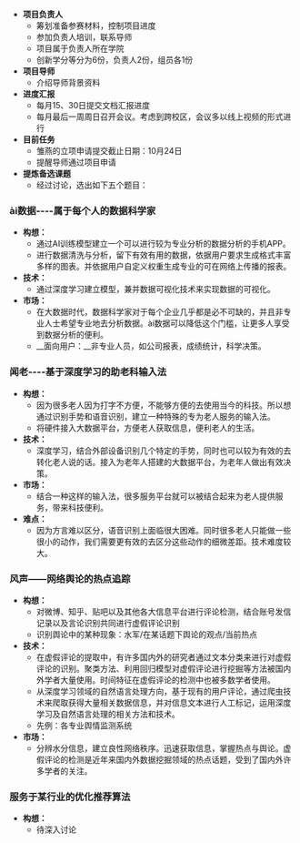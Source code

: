 + **项目负责人**  
	* 筹划准备参赛材料，控制项目进度  
	* 参加负责人培训，联系导师  
	* 项目属于负责人所在学院
	* 创新学分等分为6份，负责人2份，组员各1份  
+ **项目导师**  
	* 介绍导师背景资料  
+ **进度汇报**  
	* 每月15、30日提交文档汇报进度  
	* 每月最后一周周日召开会议。考虑到跨校区，会议多以线上视频的形式进行
+ **目前任务**  
	* 雏燕的立项申请提交截止日期：10月24日  
	* 提醒导师通过项目申请
+ **提炼备选课题**
  - 经过讨论，选出如下五个题目：  
    
### ài数据----属于每个人的数据科学家

+ **构想：**  
	* 通过AI训练模型建立一个可以进行较为专业分析的数据分析的手机APP。  
	* 进行数据清洗与分析，留下有效有用的数据，依据用户要求生成格式丰富多样的图表。并依据用户自定义权重生成专业的可在网络上传播的报表。
+ **技术：**
	* 通过深度学习建立模型，兼并数据可视化技术来实现数据的可视化。
+ **市场：**  
	* 在大数据时代，数据科学家对于每个企业几乎都是必不可缺的，并且非专业人士希望专业地去分析数据。ài数据可以降低这个门槛，让更多人享受到数据分析的便利。  
	* __面向用户：__非专业人员，如公司报表，成绩统计，科学决策。

### 闻老----基于深度学习的助老科输入法

+ **构想：**  
	* 因为很多老人因为打字不方便，不能够方便的去使用当今的科技。所以想通过识别手势和语音识别，建立一种特殊的专为老人服务的输入法。  
	* 将硬件接入大数据平台，方便老人获取信息，便利老人的生活。
+ **技术：**
	* 深度学习，结合外部设备识别几个特定的手势，同时也可以较为有效的去转化老人说的话。接入为老年人搭建的大数据平台，为老年人做出有效决策。
+ **市场：**  
	* 结合一种这样的输入法，很多服务平台就可以被结合起来为老人提供服务，带来科技便利。  
+ **难点：**
	* 因为方言难以区分，语音识别上面临很大困难。同时很多老人只能做一些很小的动作，我们需要更有效的去区分这些动作的细微差距。技术难度较大。

### 风声——网络舆论的热点追踪

+ **构想：**  
	* 对微博、知乎、贴吧以及其他各大信息平台进行评论检测，结合账号发信记录以及言论识别共同进行虚假评论识别  
	* 识别舆论中的某种现象：水军/在某话题下舆论的观点/当前热点
+ **技术：**
	* 在虚假评论的提取中，有许多国内外的研究者通过文本分类来进行对虚假评论的识别。聚类方法、利用回归模型对虚假评论进行挖掘等方法被国内外学者大量使用。时间特征在虚假评论的检测中也被多数学者使用。   
	* 从深度学习领域的自然语言处理方向，基于现有的用户评论，通过爬虫技术来爬取获得大量相关数据信息，并对信息文本进行人工标记，运用深度学习及自然语言处理的相关方法和技术。
	* 先例：各专业舆情监测系统
+ **市场：**  
	* 分辨水分信息，建立良性网络秩序。迅速获取信息，掌握热点与舆论。虚假评论的检测是近年来国内外数据挖掘领域的热点话题，受到了国内外许多学者的关注。  
### 服务于某行业的优化推荐算法
+ **构想：**  
	* 待深入讨论  

